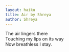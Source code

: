 ```yaml
---
layout: haiku
title: Air by Shreya
author: Shreya
---
```


The air lingers there<br>
Touching my lips on its way<br>
Now breathless I stay.<br>